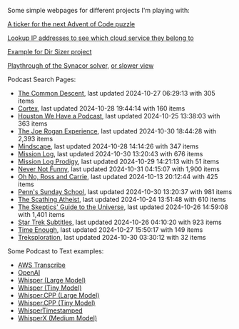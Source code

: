 Some simple webpages for different projects I'm playing with:

[A ticker for the next Advent of Code puzzle](https://seligman.github.io/aoc_ticker.html)

[Lookup IP addresses to see which cloud service they belong to](https://seligman.github.io/cloud-ips/index.html)

[Example for Dir Sizer project](https://seligman.github.io/dir_sizer/cost_example.html)

[Playthrough of the Synacor solver](https://seligman.github.io/synacor/run_script_speed.html), [or slower view](https://seligman.github.io/synacor/run_script.html)

Podcast Search Pages:
<!-- Podcasts Start -->
* [The Common Descent](https://seligman.github.io/podcasts/common_descent/common_descent.html), last updated 2024-10-27 06:29:13 with 305 items
* [Cortex](https://seligman.github.io/podcasts/cortex_pod/cortex_pod.html), last updated 2024-10-28 19:44:14 with 160 items
* [Houston We Have a Podcast](https://seligman.github.io/podcasts/houston_we_have_a_podcast/houston_we_have_a_podcast.html), last updated 2024-10-25 13:38:03 with 363 items
* [The Joe Rogan Experience](https://seligman.github.io/podcasts/jre/jre.html), last updated 2024-10-30 18:44:28 with 2,393 items
* [Mindscape](https://seligman.github.io/podcasts/mindscape/mindscape.html), last updated 2024-10-28 14:14:26 with 347 items
* [Mission Log](https://seligman.github.io/podcasts/mission_log/mission_log.html), last updated 2024-10-30 13:20:43 with 676 items
* [Mission Log Prodigy](https://seligman.github.io/podcasts/ml_prodigy/ml_prodigy.html), last updated 2024-10-29 14:21:13 with 51 items
* [Never Not Funny](https://seligman.github.io/podcasts/nevernotfunny/nevernotfunny.html), last updated 2024-10-31 04:15:07 with 1,900 items
* [Oh No, Ross and Carrie](https://seligman.github.io/podcasts/oh_no/oh_no.html), last updated 2024-10-13 20:12:44 with 425 items
* [Penn's Sunday School](https://seligman.github.io/podcasts/penn_sunday_school/penn_sunday_school.html), last updated 2024-10-30 13:20:37 with 981 items
* [The Scathing Atheist](https://seligman.github.io/podcasts/scathing/scathing.html), last updated 2024-10-24 13:51:48 with 610 items
* [The Skeptics' Guide to the Universe](https://seligman.github.io/podcasts/sgu/sgu.html), last updated 2024-10-26 14:59:08 with 1,401 items
* [Star Trek Subtitles](https://seligman.github.io/star_trek_subtitles/star_trek_subtitles.html), last updated 2024-10-26 04:10:20 with 923 items
* [Time Enough](https://seligman.github.io/podcasts/time_enough/time_enough.html), last updated 2024-10-27 15:50:17 with 149 items
* [Treksploration](https://seligman.github.io/podcasts/treksploration/treksploration.html), last updated 2024-10-30 03:30:12 with 32 items
<!-- Podcasts End -->

Some Podcast to Text examples:
* [AWS Transcribe](https://seligman.github.io/podcast_to_text/Example-Results-AWS-Transcribe.html)
* [OpenAI](https://seligman.github.io/podcast_to_text/Example-Results-OpenAI.html)
* [Whisper (Large Model)](https://seligman.github.io/podcast_to_text/Example-Results-Whisper-Large.html)
* [Whisper (Tiny Model)](https://seligman.github.io/podcast_to_text/Example-Results-Whisper-Tiny.html)
* [Whisper.CPP (Large Model)](https://seligman.github.io/podcast_to_text/Example-Results-Whisper_CPP-Large.html)
* [Whisper.CPP (Tiny Model)](https://seligman.github.io/podcast_to_text/Example-Results-Whisper_CPP-Tiny.html)
* [WhisperTimestamped](https://seligman.github.io/podcast_to_text/Example-Results-WhisperTimestamped-Medium.html)
* [WhisperX (Medium Model)](https://seligman.github.io/podcast_to_text/Example-Results-WhisperX-Medium.html)

